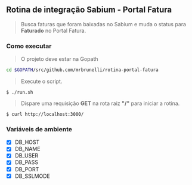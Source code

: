 ## Rotina de integração Sabium - Portal Fatura
> Busca faturas que foram baixadas no Sabium e muda o status para **Faturado** no Portal Fatura.

### Como executar
> O projeto deve estar na Gopath
```sh
cd $GOPATH/src/github.com/mrbrunelli/rotina-portal-fatura
```
> Execute o script.
```shell
$ ./run.sh
```
> Dispare uma requisição **GET** na rota raiz **"/"** para iniciar a rotina.
```shell
$ curl http://localhost:3000/
```

### Variáveis de ambiente
- [x] DB_HOST 
- [x] DB_NAME
- [x] DB_USER 
- [x] DB_PASS 
- [x] DB_PORT
- [x] DB_SSLMODE